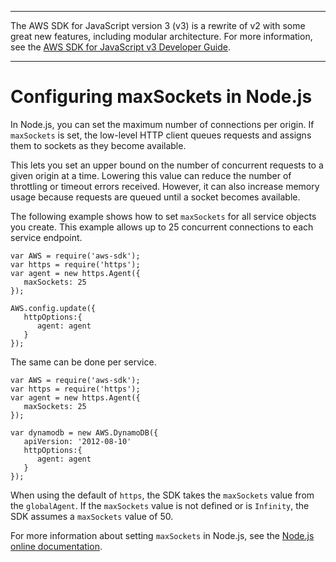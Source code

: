 --------

The AWS SDK for JavaScript version 3 \(v3\) is a rewrite of v2 with some great new features, including modular architecture\. For more information, see the [AWS SDK for JavaScript v3 Developer Guide](https://docs.aws.amazon.com/sdk-for-javascript/v3/developer-guide/welcome.html)\.

--------

# Configuring maxSockets in Node\.js<a name="node-configuring-maxsockets"></a>

In Node\.js, you can set the maximum number of connections per origin\. If `maxSockets` is set, the low\-level HTTP client queues requests and assigns them to sockets as they become available\.

This lets you set an upper bound on the number of concurrent requests to a given origin at a time\. Lowering this value can reduce the number of throttling or timeout errors received\. However, it can also increase memory usage because requests are queued until a socket becomes available\.

The following example shows how to set `maxSockets` for all service objects you create\. This example allows up to 25 concurrent connections to each service endpoint\.

```
var AWS = require('aws-sdk');
var https = require('https');
var agent = new https.Agent({
   maxSockets: 25
});

AWS.config.update({
   httpOptions:{
      agent: agent
   }
});
```

The same can be done per service\.

```
var AWS = require('aws-sdk');
var https = require('https');
var agent = new https.Agent({
   maxSockets: 25
});

var dynamodb = new AWS.DynamoDB({
   apiVersion: '2012-08-10'
   httpOptions:{
      agent: agent
   }
});
```

When using the default of `https`, the SDK takes the `maxSockets` value from the `globalAgent`\. If the `maxSockets` value is not defined or is `Infinity`, the SDK assumes a `maxSockets` value of 50\.

For more information about setting `maxSockets` in Node\.js, see the [Node\.js online documentation](https://nodejs.org/dist/latest-v4.x/docs/api/http.html#http_agent_maxsockets)\.